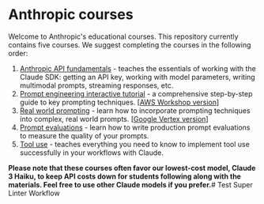 # Anthropic courses

Welcome to Anthropic's educational courses. This repository currently contains five courses.  We suggest completing the courses in the following order:

1. [Anthropic API fundamentals](./anthropic_api_fundamentals/README.md) - teaches the essentials of working with the Claude SDK: getting an API key, working with model parameters, writing multimodal prompts, streaming responses, etc.
2. [Prompt engineering interactive tutorial](./prompt_engineering_interactive_tutorial/README.md) - a comprehensive step-by-step guide to key prompting techniques. [[AWS Workshop version](https://catalog.us-east-1.prod.workshops.aws/workshops/0644c9e9-5b82-45f2-8835-3b5aa30b1848/en-US)]
3. [Real world prompting](./real_world_prompting/README.md) - learn how to incorporate prompting techniques into complex, real world prompts. [[Google Vertex version](https://github.com/anthropics/courses/tree/vertex/real_world_prompting)] 
4. [Prompt evaluations](./prompt_evaluations/README.md) - learn how to write production prompt evaluations to measure the quality of your prompts.
5. [Tool use](./tool_use/README.md) - teaches everything you need to know to implement tool use successfully in your workflows with Claude.

**Please note that these courses often favor our lowest-cost model, Claude 3 Haiku, to keep API costs down for students following along with the materials. Feel free to use other Claude models if you prefer.**# Test Super Linter Workflow
